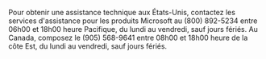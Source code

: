 <Token xmlns:xlink="http://www.w3.org/1999/xlink">Pour obtenir une assistance technique aux États-Unis, contactez les services d'assistance pour les produits Microsoft au (800) 892-5234 entre 06h00 et 18h00 heure Pacifique, du lundi au vendredi, sauf jours fériés. Au Canada, composez le (905) 568-9641 entre 08h00 et 18h00 heure de la côte Est, du lundi au vendredi, sauf jours fériés.</Token>

<!--HONumber=May16_HO1-->



